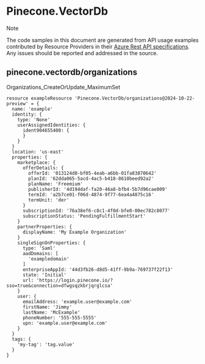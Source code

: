 # Pinecone.VectorDb
  
> [!NOTE]
> The code samples in this document are generated from API usage examples contributed by Resource Providers in their [Azure Rest API specifications](https://github.com/Azure/azure-rest-api-specs). Any issues should be reported and addressed in the source.


## pinecone.vectordb/organizations

Organizations_CreateOrUpdate_MaximumSet
```bicep
resource exampleResource 'Pinecone.VectorDb/organizations@2024-10-22-preview' = {
  name: 'example'
  identity: {
    type: 'None'
    userAssignedIdentities: {
      ident904655400: {
      }
    }
  }
  location: 'us-east'
  properties: {
    marketplace: {
      offerDetails: {
        offerId: '013124d0-bf05-4eab-a6bb-01fa83870642'
        planId: '62dda065-5acd-4ac5-b418-8610beed92a2'
        planName: 'Freemium'
        publisherId: '4d194daf-fa20-46a8-bfb4-5b7d96cae009'
        termId: 'a2b7ce01-f06d-4874-9f77-6ea4a4875c16'
        termUnit: 'der'
      }
      subscriptionId: '76a38ef6-c8c1-4f0d-bfe0-00ec782c8077'
      subscriptionStatus: 'PendingFulfillmentStart'
    }
    partnerProperties: {
      displayName: 'My Example Organization'
    }
    singleSignOnProperties: {
      type: 'Saml'
      aadDomains: [
        'exampledomain'
      ]
      enterpriseAppId: '44d3fb26-d8d5-41ff-9b9a-769737f22f13'
      state: 'Initial'
      url: 'https://login.pinecone.io/?sso=true&connection=dfwgsqzkbrjqrglcsa'
    }
    user: {
      emailAddress: 'example.user@example.com'
      firstName: 'Jimmy'
      lastName: 'McExample'
      phoneNumber: '555-555-5555'
      upn: 'example.user@example.com'
    }
  }
  tags: {
    'my-tag': 'tag.value'
  }
}
```
